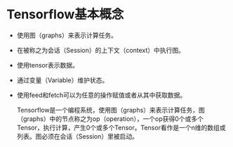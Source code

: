 # Tensorflow基本概念

* 使用图（graphs）来表示计算任务。

* 在被称之为会话（Session）的上下文（context）中执行图。

* 使用tensor表示数据。

* 通过变量（Variable）维护状态。

* 使用feed和fetch可以为任意的操作赋值或者从其中获取数据。

  

  Tensorflow是一个编程系统，使用图（graphs）来表示计算任务，图（graphs）中的节点称之为op（operation），一个op获得0个或多个Tensor，执行计算，产生0个或多个Tensor。Tensor看作是一个n维的数组或列表。图必须在会话（Session）里被启动。

